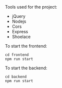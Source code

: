 Tools used for the project:
  - jQuery
  - Nodejs
  - Cors
  - Express
  - Shoelace


To start the frontend:

```
cd frontend
npm run start
```

To start the backend:

```
cd backend
npm run start
```
